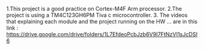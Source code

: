 1.This project is a good practice on Cortex-M4F Arm processor.
2.The project is using a TM4C123GH6PM Tiva c microcontroller.
3. The videos that explaining each module and the project running on the HW ...
are in this link : https://drive.google.com/drive/folders/1L7EfdeoPcbJzb6V9I7FtNzVI1sJcDSI6
